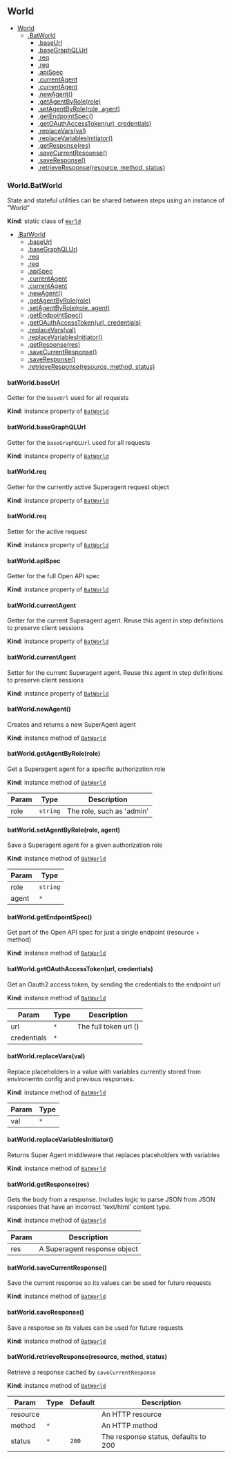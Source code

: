 <a name="module_World"></a>

## World

* [World](#module_World)
    * [.BatWorld](#module_World.BatWorld)
        * [.baseUrl](#module_World.BatWorld+baseUrl)
        * [.baseGraphQLUrl](#module_World.BatWorld+baseGraphQLUrl)
        * [.req](#module_World.BatWorld+req)
        * [.req](#module_World.BatWorld+req)
        * [.apiSpec](#module_World.BatWorld+apiSpec)
        * [.currentAgent](#module_World.BatWorld+currentAgent)
        * [.currentAgent](#module_World.BatWorld+currentAgent)
        * [.newAgent()](#module_World.BatWorld+newAgent)
        * [.getAgentByRole(role)](#module_World.BatWorld+getAgentByRole)
        * [.setAgentByRole(role, agent)](#module_World.BatWorld+setAgentByRole)
        * [.getEndpointSpec()](#module_World.BatWorld+getEndpointSpec)
        * [.getOAuthAccessToken(url, credentials)](#module_World.BatWorld+getOAuthAccessToken)
        * [.replaceVars(val)](#module_World.BatWorld+replaceVars)
        * [.replaceVariablesInitiator()](#module_World.BatWorld+replaceVariablesInitiator)
        * [.getResponse(res)](#module_World.BatWorld+getResponse)
        * [.saveCurrentResponse()](#module_World.BatWorld+saveCurrentResponse)
        * [.saveResponse()](#module_World.BatWorld+saveResponse)
        * [.retrieveResponse(resource, method, status)](#module_World.BatWorld+retrieveResponse)

<a name="module_World.BatWorld"></a>

### World.BatWorld
State and stateful utilities can be shared between steps using an instance of "World"

**Kind**: static class of [<code>World</code>](#module_World)  

* [.BatWorld](#module_World.BatWorld)
    * [.baseUrl](#module_World.BatWorld+baseUrl)
    * [.baseGraphQLUrl](#module_World.BatWorld+baseGraphQLUrl)
    * [.req](#module_World.BatWorld+req)
    * [.req](#module_World.BatWorld+req)
    * [.apiSpec](#module_World.BatWorld+apiSpec)
    * [.currentAgent](#module_World.BatWorld+currentAgent)
    * [.currentAgent](#module_World.BatWorld+currentAgent)
    * [.newAgent()](#module_World.BatWorld+newAgent)
    * [.getAgentByRole(role)](#module_World.BatWorld+getAgentByRole)
    * [.setAgentByRole(role, agent)](#module_World.BatWorld+setAgentByRole)
    * [.getEndpointSpec()](#module_World.BatWorld+getEndpointSpec)
    * [.getOAuthAccessToken(url, credentials)](#module_World.BatWorld+getOAuthAccessToken)
    * [.replaceVars(val)](#module_World.BatWorld+replaceVars)
    * [.replaceVariablesInitiator()](#module_World.BatWorld+replaceVariablesInitiator)
    * [.getResponse(res)](#module_World.BatWorld+getResponse)
    * [.saveCurrentResponse()](#module_World.BatWorld+saveCurrentResponse)
    * [.saveResponse()](#module_World.BatWorld+saveResponse)
    * [.retrieveResponse(resource, method, status)](#module_World.BatWorld+retrieveResponse)

<a name="module_World.BatWorld+baseUrl"></a>

#### batWorld.baseUrl
Getter for the `baseUrl` used for all requests

**Kind**: instance property of [<code>BatWorld</code>](#module_World.BatWorld)  
<a name="module_World.BatWorld+baseGraphQLUrl"></a>

#### batWorld.baseGraphQLUrl
Getter for the `baseGraphQLUrl` used for all requests

**Kind**: instance property of [<code>BatWorld</code>](#module_World.BatWorld)  
<a name="module_World.BatWorld+req"></a>

#### batWorld.req
Getter for the currently active Superagent request object

**Kind**: instance property of [<code>BatWorld</code>](#module_World.BatWorld)  
<a name="module_World.BatWorld+req"></a>

#### batWorld.req
Setter for the active request

**Kind**: instance property of [<code>BatWorld</code>](#module_World.BatWorld)  
<a name="module_World.BatWorld+apiSpec"></a>

#### batWorld.apiSpec
Getter for the full Open API spec

**Kind**: instance property of [<code>BatWorld</code>](#module_World.BatWorld)  
<a name="module_World.BatWorld+currentAgent"></a>

#### batWorld.currentAgent
Getter for the current Superagent agent.
Reuse this agent in step definitions to preserve client sessions

**Kind**: instance property of [<code>BatWorld</code>](#module_World.BatWorld)  
<a name="module_World.BatWorld+currentAgent"></a>

#### batWorld.currentAgent
Setter for the current Superagent agent.
Reuse this agent in step definitions to preserve client sessions

**Kind**: instance property of [<code>BatWorld</code>](#module_World.BatWorld)  
<a name="module_World.BatWorld+newAgent"></a>

#### batWorld.newAgent()
Creates and returns a new SuperAgent agent

**Kind**: instance method of [<code>BatWorld</code>](#module_World.BatWorld)  
<a name="module_World.BatWorld+getAgentByRole"></a>

#### batWorld.getAgentByRole(role)
Get a Superagent agent for a specific authorization role

**Kind**: instance method of [<code>BatWorld</code>](#module_World.BatWorld)  

| Param | Type | Description |
| --- | --- | --- |
| role | <code>string</code> | The role, such as 'admin' |

<a name="module_World.BatWorld+setAgentByRole"></a>

#### batWorld.setAgentByRole(role, agent)
Save a Superagent agent for a given authorization role

**Kind**: instance method of [<code>BatWorld</code>](#module_World.BatWorld)  

| Param | Type |
| --- | --- |
| role | <code>string</code> | 
| agent | <code>\*</code> | 

<a name="module_World.BatWorld+getEndpointSpec"></a>

#### batWorld.getEndpointSpec()
Get part of the Open API spec for just a single endpoint (resource + method)

**Kind**: instance method of [<code>BatWorld</code>](#module_World.BatWorld)  
<a name="module_World.BatWorld+getOAuthAccessToken"></a>

#### batWorld.getOAuthAccessToken(url, credentials)
Get an Oauth2 access token, by sending the credentials to the endpoint url

**Kind**: instance method of [<code>BatWorld</code>](#module_World.BatWorld)  

| Param | Type | Description |
| --- | --- | --- |
| url | <code>\*</code> | The full token url () |
| credentials | <code>\*</code> |  |

<a name="module_World.BatWorld+replaceVars"></a>

#### batWorld.replaceVars(val)
Replace placeholders in a value with variables currently stored from
environemtn config and previous responses.

**Kind**: instance method of [<code>BatWorld</code>](#module_World.BatWorld)  

| Param | Type |
| --- | --- |
| val | <code>\*</code> | 

<a name="module_World.BatWorld+replaceVariablesInitiator"></a>

#### batWorld.replaceVariablesInitiator()
Returns Super Agent middleware that replaces placeholders with
variables

**Kind**: instance method of [<code>BatWorld</code>](#module_World.BatWorld)  
<a name="module_World.BatWorld+getResponse"></a>

#### batWorld.getResponse(res)
Gets the body from a response. Includes logic to parse
JSON from JSON responses that have an incorrect 'text/html' content type.

**Kind**: instance method of [<code>BatWorld</code>](#module_World.BatWorld)  

| Param | Description |
| --- | --- |
| res | A Superagent response object |

<a name="module_World.BatWorld+saveCurrentResponse"></a>

#### batWorld.saveCurrentResponse()
Save the current response so its values can be used for future requests

**Kind**: instance method of [<code>BatWorld</code>](#module_World.BatWorld)  
<a name="module_World.BatWorld+saveResponse"></a>

#### batWorld.saveResponse()
Save a response so its values can be used for future requests

**Kind**: instance method of [<code>BatWorld</code>](#module_World.BatWorld)  
<a name="module_World.BatWorld+retrieveResponse"></a>

#### batWorld.retrieveResponse(resource, method, status)
Retrieve a response cached by `saveCurrentResponse`

**Kind**: instance method of [<code>BatWorld</code>](#module_World.BatWorld)  

| Param | Type | Default | Description |
| --- | --- | --- | --- |
| resource |  |  | An HTTP resource |
| method | <code>\*</code> |  | An HTTP method |
| status | <code>\*</code> | <code>200</code> | The response status, defaults to 200 |

